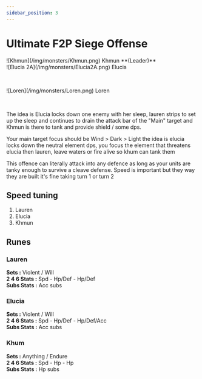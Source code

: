```yaml
---
sidebar_position: 3
---
```


# Ultimate F2P Siege Offense

<div style={{display: 'flex', alignItems: 'center', marginBottom: '20px', gap: '20px'}}>
    <div>
        ![Khmun](/img/monsters/Khmun.png)  
        Khmun  
        **(Leader)**  
    </div>
    <div>
        ![Elucia 2A](/img/monsters/Elucia2A.png)  
        Elucia  
        <p>&nbsp;</p>  
    </div>
    <div>
        ![Loren](/img/monsters/Loren.png)  
        Loren  
        <p>&nbsp;</p>  
    </div>
</div>

The idea is Elucia locks down one enemy with her sleep, lauren strips to set up the sleep and continues to drain the attack bar of the "Main" target and Khmun is there to tank and provide shield / some dps.

Your main target focus should be Wind > Dark > Light the idea is elucia locks down the neutral element dps, you focus the element that threatens elucia then lauren, leave waters or fire alive so khum can tank them


This offence can literally attack into any defence as long as your units are tanky enough to survive a cleave defense. Speed is important but they way they are built it's fine taking turn 1 or turn 2
## Speed tuning 

1. Lauren 
2. Elucia 
3. Khmun

## Runes

### Lauren
**Sets :** Violent / Will  
**2 4 6 Stats :** Spd - Hp/Def - Hp/Def  
**Subs Stats :** Acc subs

### Elucia
**Sets :** Violent / Will  
**2 4 6 Stats :** Spd - Hp/Def - Hp/Def/Acc  
**Subs Stats :** Acc subs

### Khum
**Sets :** Anything / Endure  
**2 4 6 Stats :** Spd - Hp - Hp  
**Subs Stats :** Hp subs  

